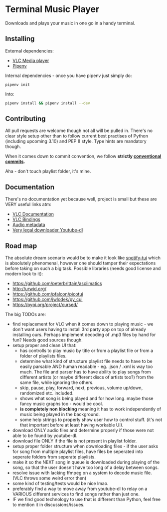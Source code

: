 

# Terminal Music Player

Downloads and plays your music in one go in a handy terminal.


## Installing

External dependencies:
* [VLC Media player](https://www.videolan.org/vlc/)
* [Pipenv](https://pypi.org/project/pipenv/)

Internal dependencies - once you have pipenv just simply do:
```shell
pipenv init
```
Into:
```bash 
pipenv install && pipenv install --dev
```


## Contributing

All pull requests are welcome though not all will be pulled in. There's no clear style setup other than to follow
current best practises of Python (including upcoming 3.10) and PEP 8 style. Type hints are mandatory though.

When it comes down to commit convention, we follow **strictly [conventional commits](https://www.conventionalcommits.org/en/v1.0.0/).**

Aha - don't touch playlist folder, it's mine.

## Documentation
There's no documentation yet because well, project is small but these are VERY useful links atm:
* [VLC Documentation](https://www.olivieraubert.net/vlc/python-ctypes/doc/)
* [VLC Bindings](https://pypi.org/project/python-vlc/)
* [Audio metadata](https://mutagen.readthedocs.io/en/latest/)
* [Very legal downloader Youtube-dl](https://github.com/ytdl-org/youtube-dl)

## Road map

The absolute dream scenario would be to make it look like [spotify-tui](https://github.com/Rigellute/spotify-tui) which
is absolutely phenomenal, however one should tamper their expectations before taking on such a big task. Possible libraries (needs good license and modern look to it):
* https://github.com/peterbrittain/asciimatics
* http://urwid.org/
* https://github.com/pfalcon/picotui
* https://github.com/jwlodek/py_cui
* https://pypi.org/project/cursed/


The big TODOs are:
* find replacement for VLC when it comes down to playing music - we don't want users having to install 3rd party app
on top of already installing ours. Perhaps implement decoding of .mp3 files by hand for fun? Needs good sources though.
* setup proper and clean UI that:
    * has controlls to play music by title or from a playlist file or from a folder of playlists files.
    * determine what kind of structure playlist file needs to have to be easily parsable AND human readable - eg. .json / .xml is way too much.
    The file and parser has to have ability to play songs from different artists (or maybe different discs of artists too?) from the same file, while ignoring the others.
    * skip, pause, play, forward, next, previous, volume up/down, randomized etc. included.
    * shows what song is being played and for how long. maybe those fancy music graphs too - would be cool.
    * **is completely non blocking** meaning it has to work independently of music being played in the background.
    * some help strings to properly show user how to control stuff. (it's not that important before at least having workable UI).
* download ONLY audio files and determine properly if those were not able to be found by youtube-dl.
* download file ONLY if the file is not present in playlist folder. 
* setup proper folder structure when downloading files - if the user asks for song from multiple playlist files, have files be
seperated into seperate folders from seperate playlists.
* make it so the NEXT song in queue is downloaded during playing of the song, so that the user doesn't have too long of a delay
between songs.
* resolve issue with lacking ffmpeg on a system to decode music file. (VLC throws some weird error then)
* some kind of testing/tests would be nice lmao.
* preferably find a way to move away from youtube-dl to relay on a VARIOUS different services to find songs rather than just one. 
* IF we find good technology to use that is different than Python, feel free to mention it in discussions/issues.
